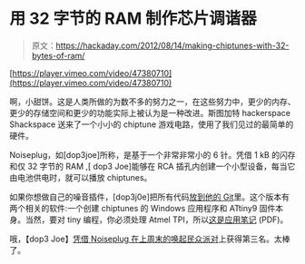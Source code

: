 # 用 32 字节的 RAM 制作芯片调谐器

> 原文：<https://hackaday.com/2012/08/14/making-chiptunes-with-32-bytes-of-ram/>

[https://player.vimeo.com/video/47380710](https://player.vimeo.com/video/47380710)

啊，小甜饼。这是人类所做的为数不多的努力之一，在这些努力中，更少的内存、更少的存储空间和更少的功能实际上被认为是一种改进。斯图加特 hackerspace Shackspace 送来了一个小小的 chiptune 游戏电路，使用了我们见过的最简单的硬件。

Noiseplug，如[dop3joe]所称，是基于一个非常非常小的 6 针。凭借 1 kB 的闪存和仅 32 字节的 RAM ,[ dop3 Joe]能够在 RCA 插孔内创建一个小型设备，每当它由电池供电时，就可以播放 chiptunes。

如果你想做自己的噪音插件，[dop3j0e]把所有代码[放到他的 Git](https://github.com/dop3j0e/noiseplug)里。这个版本有两个相关的软件:一个创建 chiptunes 的 Windows 应用程序和 ATtiny9 固件本身。当然，要对 tiny 编程，你必须处理 Atmel TPI，所以[这是应用笔记](http://www.atmel.cimg/doc8373.pdf) (PDF)。

哦，【dop3 Joe】[凭借 Noiseplug 在上周末的](http://shackspace.de/?p=3352)[唤起民众派对](http://www.evoke.eu/2012/)上获得第三名。太棒了。